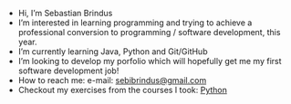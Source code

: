 - Hi, I’m Sebastian Brindus
- I’m interested in learning programming and trying to achieve a professional conversion to programming / software development, this year.
- I’m currently learning Java, Python and Git/GitHub
- I’m looking to develop my porfolio which will hopefully get me my first software development job!
- How to reach me: e-mail: sebibrindus@gmail.com
- Checkout my exercises from the courses I took: [Python](https://github.com/sebibrindus/python_exercises.git)

<!---
sebibrindus/sebibrindus is a ✨ special ✨ repository because its `README.md` (this file) appears on your GitHub profile.
You can click the Preview link to take a look at your changes.
--->

